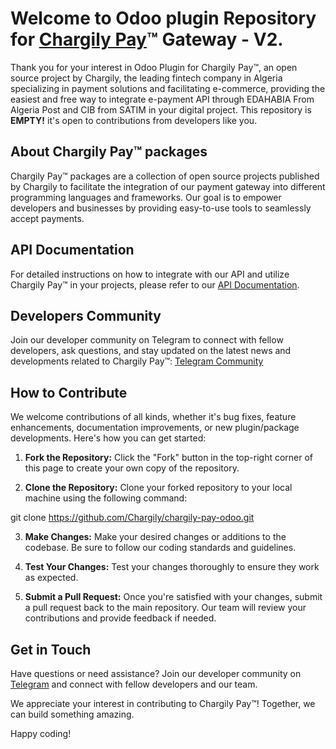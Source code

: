 # Welcome to Odoo plugin Repository for [Chargily Pay](https://chargily.com/business/pay "Chargily Pay")™ Gateway - V2.

Thank you for your interest in Odoo Plugin for Chargily Pay™, an open source project by Chargily, the leading fintech company in Algeria specializing in payment solutions and facilitating e-commerce, providing the easiest and free way to integrate e-payment API through EDAHABIA From Algeria Post and CIB from SATIM in your digital project.
This repository is **EMPTY!** it's open to contributions from developers like you.

## About Chargily Pay™ packages

Chargily Pay™ packages are a collection of open source projects published by Chargily to facilitate the integration of our payment gateway into different programming languages and frameworks. Our goal is to empower developers and businesses by providing easy-to-use tools to seamlessly accept payments.

## API Documentation

For detailed instructions on how to integrate with our API and utilize Chargily Pay™ in your projects, please refer to our [API Documentation](/introduction). 

## Developers Community

Join our developer community on Telegram to connect with fellow developers, ask questions, and stay updated on the latest news and developments related to Chargily Pay™: [Telegram Community](https://chargi.link/PayTelegramCommunity)

## How to Contribute

We welcome contributions of all kinds, whether it's bug fixes, feature enhancements, documentation improvements, or new plugin/package developments. Here's how you can get started:

1. **Fork the Repository:** Click the "Fork" button in the top-right corner of this page to create your own copy of the repository.

2. **Clone the Repository:** Clone your forked repository to your local machine using the following command:

git clone https://github.com/Chargily/chargily-pay-odoo.git

3. **Make Changes:** Make your desired changes or additions to the codebase. Be sure to follow our coding standards and guidelines.

4. **Test Your Changes:** Test your changes thoroughly to ensure they work as expected.

5. **Submit a Pull Request:** Once you're satisfied with your changes, submit a pull request back to the main repository. Our team will review your contributions and provide feedback if needed.

## Get in Touch

Have questions or need assistance? Join our developer community on [Telegram](https://chargi.link/PayTelegramCommunity) and connect with fellow developers and our team.

We appreciate your interest in contributing to Chargily Pay™! Together, we can build something amazing.

Happy coding!

